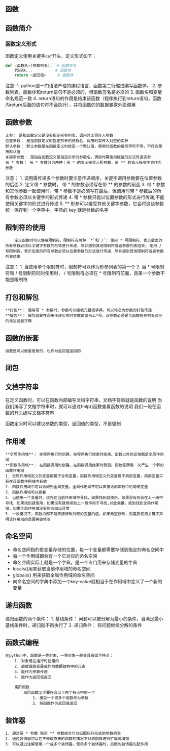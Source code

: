 函数
-----
## 函数简介
### 函数定义形式
函数定义使用关键字`def`开头，定义形式如下：
~~~python
def <函数名>(参数列表):  # 函数签名
	代码块...			# 函数体
	return <返回值>     # 函数体
~~~
注意: 
	1. python是一门语法严格的编程语言，函数第二行缩进编写函数体。
	2. 参数列表，函数体和return语句不是必须的，但函数签名是必须的
	3. 函数名和变量命名规范一致
	4. return语句的作用是结束该函数（程序执行到return语句，函数内return后面的语句将不会执行），并将函数的的数据暴露外面调用


## 函数参数

	无参： 是指函数定义是没有指定形参列表，调用时无需传入参数
	位置参数： 是指函数定义时指定形参的参数名，调用时需传入对应的实参
	默认参数： 默认参数是在函数定义时给定一个默认值，使用时函数的值可传可不传，不传则使用默认值
	关键字参数： 是指在函数定义是指定形参的参数名，调用时需使用赋值的形式传递实参
	带 * 参数： 带 * 参数分为两种：带 * 的表示接受元祖参数，带 ** 的表示接收字典作为参数

注意：
	1. 调用需传递多个参数时要注意传递顺序，关键字调用参数要在位置参数的后面
	2. 定义带 * 参数时， 带 * 的参数必须写在带 ** 的参数的前面
	3. 带 * 参数和其他参数一起使用时，带 * 参数不是必须写在最后，但调用时带 * 参数后的所有参数必须以关键字的形式传递
	4. 带 * 参数只能以位置参数的形式进行传递,不能使用关键字的形式进行传递
	5. ** 形参可以接受其他关键字参数，它会将这些参数统一保存到一个字典中，字典的 key 就是参数的名字

## 限制符的使用

		定义函数时可以使用限制符，限制符有两种 `*`和`/`: 使用 * 号限制符，表示后面的所有参数必须以关键字参数的形式进行传递，除非遇到其他限制符或者参数列表结束; 使用 / 号限制符，表示后面的所有参数必须以位置参数的形式进行传递，除非遇到其他限制符或者参数列表结束

注意：
		1. 当使用单个限制符时，限制符可以作为形参列表的第一个
		2. 当 * 号限制符和 / 号限制符同时使用时， / 号限制符必须在 * 号限制符前面，且第一个参数不能是限制符

## 打包和解包

	**打包**： 使用带 * 参数时，参数可以接收元祖或字典，可以称之为参数的打包传递
	**解包**： 解包就是在调用传递实参时参数前面带上*号，该参数必须是与函数形参列表对应的元祖或者字典

## 函数的嵌套
	函数是可以嵌套使用的，也作为返回值返回的

## 闭包

## 文档字符串
  在定义函数时，可以在函数内部编写文档字符串，文档字符串就是函数的说明
  当我们编写了文档字符串时，就可以通过help()函数查看函数的说明
  我们一般在函数的开头编写文档字符串

  函数定义时可以建议参数的类型，返回值的类型，不是强制

 ## 作用域
 	**全局作用域**： 在程序执行时创建，在程序执行结束时结束。函数以外的区域都是全局作用域
 	**函数作用域**： 在函数调用时创建，在函数调用结束时销毁。函数每调用一次产生一个新的函数作用域
 	1. 全局作用域定义的变量都属于全局变量，函数作用域定义的变量属于局部变量，局部变量只有在该函数作用域内有效
 	2. 函数作用域中可以访问到全局变量，全局作用域不可以直接访问函数中的局部变量
 	3. 函数作用域可以嵌套
 	4. 当使用一个变量时，优先在当前作用域中寻找，如果找到就使用，如果没有则会在上一级中寻找，如果找到就使用，如果没有就继续到上一级作用于寻找,以此类推，直到找到全局作用域，如果全局作用域没有则会抛出异常
 	5. 一般情况下，函数内部不能直接修改外部的变量的值，如果希望修改，则需要使用关键字声明该作用域的范围再做修改

 ## 命名空间

  - 命名空间指的是变量存储的位置，每一个变量都需要存储到指定的命名空间中
  - 每一个作用域都会有一个它对应的命名空间
  - 命名空间实际上就是一个字典，是一个专门用来存储变量的字典
  - locals()用来获取当前作用域的命名空间
  - globals() 用来获取全局作用域的命名空间
  - 向命名空间的字典中添加一个key-value就相当于在作用域中定义了一个新的变量

## 递归函数
递归函数的两个条件：
	1. 基线条件： 问题可以被分解为最小的条件，当满足最小基线条件时，递归就不再执行了
	2. 递归条件： 将问题继续分解的条件

## 函数式编程
	在python中，函数是一等对象，一等对象一般会具有如下特点：
		1. 对象是在运行时创建的
		2. 能赋值给变量或作为数据结构中的元素
		3. 能作为参数传递
		4. 能作为返回值返回

		高阶函数
			高阶函数至少要符合以下两个特点中的一个
				1. 接受一个或多个函数作为参数
				2. 将函数作为返回值返回


## 装饰器
	1. 通过带 * 参数 和带 ** 参数结合可以匹配任何形式的参数列表
	2. 通过装饰器可以在不修改原来的函数的情况下对原函数进行扩展或增强
	3. 可以通过注解使用一个或多个装饰器，使用多个装饰器时，后面的装饰器先起作用